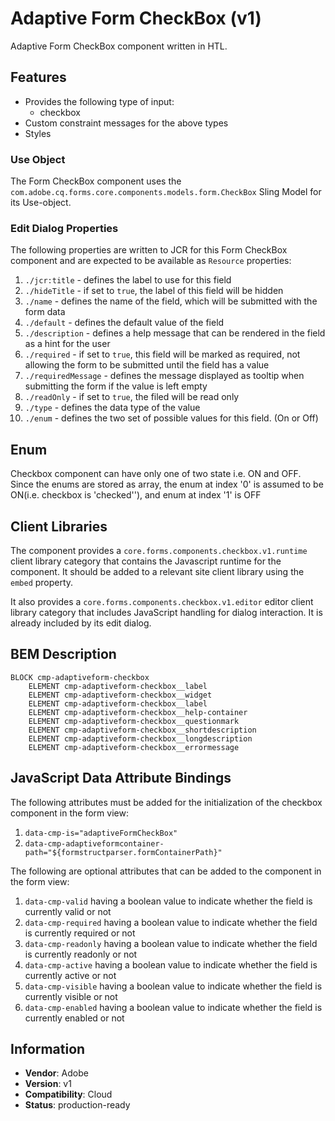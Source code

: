 <!--
Copyright 2023 Adobe

Licensed under the Apache License, Version 2.0 (the "License");
you may not use this file except in compliance with the License.
You may obtain a copy of the License at

    http://www.apache.org/licenses/LICENSE-2.0

Unless required by applicable law or agreed to in writing, software
distributed under the License is distributed on an "AS IS" BASIS,
WITHOUT WARRANTIES OR CONDITIONS OF ANY KIND, either express or implied.
See the License for the specific language governing permissions and
limitations under the License.
-->
Adaptive Form CheckBox (v1)
====
Adaptive Form CheckBox component written in HTL.

## Features

* Provides the following type of input:
  * checkbox
* Custom constraint messages for the above types
* Styles

### Use Object
The Form CheckBox component uses the `com.adobe.cq.forms.core.components.models.form.CheckBox` Sling Model for its Use-object.

### Edit Dialog Properties
The following properties are written to JCR for this Form CheckBox component and are expected to be available as `Resource` properties:

1. `./jcr:title` - defines the label to use for this field
2. `./hideTitle` - if set to `true`, the label of this field will be hidden
3. `./name` - defines the name of the field, which will be submitted with the form data
4. `./default` - defines the default value of the field
5. `./description` - defines a help message that can be rendered in the field as a hint for the user
6. `./required` - if set to `true`, this field will be marked as required, not allowing the form to be submitted until the field has a value
7. `./requiredMessage` - defines the message displayed as tooltip when submitting the form if the value is left empty
8. `./readOnly` - if set to `true`, the filed will be read only
9. `./type` - defines the data type of the value
10. `./enum` - defines the two set of possible values for this field. (On or Off)

## Enum
Checkbox component can have only one of two state i.e. ON and OFF. Since the enums are stored as array, the enum at index '0' is assumed to be ON(i.e. checkbox is 'checked''), and enum at index '1' is OFF

## Client Libraries
The component provides a `core.forms.components.checkbox.v1.runtime` client library category that contains the Javascript runtime for the component. 
It should be added to a relevant site client library using the `embed` property.

It also provides a `core.forms.components.checkbox.v1.editor` editor client library category that includes
JavaScript handling for dialog interaction. It is already included by its edit dialog.

## BEM Description
```
BLOCK cmp-adaptiveform-checkbox
    ELEMENT cmp-adaptiveform-checkbox__label
    ELEMENT cmp-adaptiveform-checkbox__widget
    ELEMENT cmp-adaptiveform-checkbox__label
    ELEMENT cmp-adaptiveform-checkbox__help-container
    ELEMENT cmp-adaptiveform-checkbox__questionmark
    ELEMENT cmp-adaptiveform-checkbox__shortdescription
    ELEMENT cmp-adaptiveform-checkbox__longdescription
    ELEMENT cmp-adaptiveform-checkbox__errormessage
```

## JavaScript Data Attribute Bindings

The following attributes must be added for the initialization of the checkbox component in the form view:  
 1. `data-cmp-is="adaptiveFormCheckBox"`
 2. `data-cmp-adaptiveformcontainer-path="${formstructparser.formContainerPath}"`


The following are optional attributes that can be added to the component in the form view:
1. `data-cmp-valid` having a boolean value to indicate whether the field is currently valid or not
2. `data-cmp-required` having a boolean value to indicate whether the field is currently required or not
3. `data-cmp-readonly` having a boolean value to indicate whether the field is currently readonly or not
4. `data-cmp-active` having a boolean value to indicate whether the field is currently active or not 
5. `data-cmp-visible` having a boolean value to indicate whether the field is currently visible or not
6. `data-cmp-enabled` having a boolean value to indicate whether the field is currently enabled or not

 
## Information
* **Vendor**: Adobe
* **Version**: v1
* **Compatibility**: Cloud
* **Status**: production-ready



